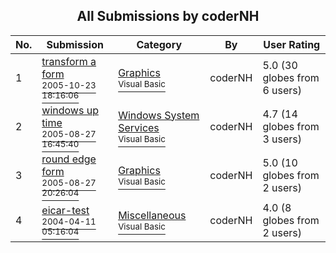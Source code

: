﻿<div align="center">

## All Submissions by coderNH

</div>

No.  | Submission | Category | By   | User Rating
---- | ---------- | -------- | ---- | -----------
1 | [transform a form<br /><sup>2005-10-23 18:16:06</sup>](https://github.com/Planet-Source-Code/codernh-transform-a-form__1-63005) | [Graphics<br /><sup>Visual Basic</sup>](../ByCategory/graphics__1-46.md) | coderNH | 5.0 (30 globes from 6 users)
2 | [windows up time<br /><sup>2005-08-27 16:45:40</sup>](https://github.com/Planet-Source-Code/codernh-windows-up-time__1-62353) | [Windows System Services<br /><sup>Visual Basic</sup>](../ByCategory/windows-system-services__1-35.md) | coderNH | 4.7 (14 globes from 3 users)
3 | [round edge form<br /><sup>2005-08-27 20:26:04</sup>](https://github.com/Planet-Source-Code/codernh-round-edge-form__1-62364) | [Graphics<br /><sup>Visual Basic</sup>](../ByCategory/graphics__1-46.md) | coderNH | 5.0 (10 globes from 2 users)
4 | [eicar\-test<br /><sup>2004-04-11 05:16:04</sup>](https://github.com/Planet-Source-Code/codernh-eicar-test__1-62604) | [Miscellaneous<br /><sup>Visual Basic</sup>](../ByCategory/miscellaneous__1-1.md) | coderNH | 4.0 (8 globes from 2 users)
